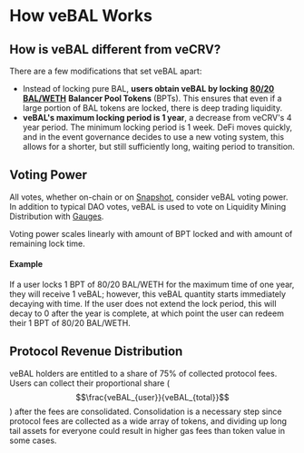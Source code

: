 # How veBAL Works

## How is veBAL different from veCRV?

There are a few modifications that set veBAL apart:

* Instead of locking pure BAL, **users obtain veBAL by locking** [**80/20 BAL/WETH**](https://app.balancer.fi/#/pool/0x5c6ee304399dbdb9c8ef030ab642b10820db8f56000200000000000000000014) **Balancer Pool Tokens** (BPTs). This ensures that even if a large portion of BAL tokens are locked, there is deep trading liquidity.
* **veBAL's maximum locking period is 1 year**, a decrease from veCRV's 4 year period. The minimum locking period is 1 week. DeFi moves quickly, and in the event governance decides to use a new voting system, this allows for a shorter, but still sufficiently long, waiting period to transition.

## Voting Power

All votes, whether on-chain or on [Snapshot](https://vote.balancer.fi/#/), consider veBAL voting power. In addition to typical DAO votes, veBAL is used to vote on Liquidity Mining Distribution with [Gauges](../gauges/).

Voting power scales linearly with amount of BPT locked and with amount of remaining lock time.&#x20;

#### Example

If a user locks 1 BPT of 80/20 BAL/WETH for the maximum time of one year, they will receive 1 veBAL; however, this veBAL quantity starts immediately decaying with time. If the user does not extend the lock period, this will decay to 0 after the year is complete, at which point the user can redeem their 1 BPT of 80/20 BAL/WETH.

## Protocol Revenue Distribution

veBAL holders are entitled to a share of 75% of collected protocol fees. Users can collect their proportional share ($$\frac{veBAL_{user}}{veBAL_{total}}$$) after the fees are consolidated. Consolidation is a necessary step since protocol fees are collected as a wide array of tokens, and dividing up long tail assets for everyone could result in higher gas fees than token value in some cases.&#x20;
